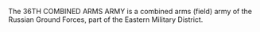 The 36TH COMBINED ARMS ARMY is a combined arms (field) army of the Russian Ground Forces, part of the Eastern Military District.
